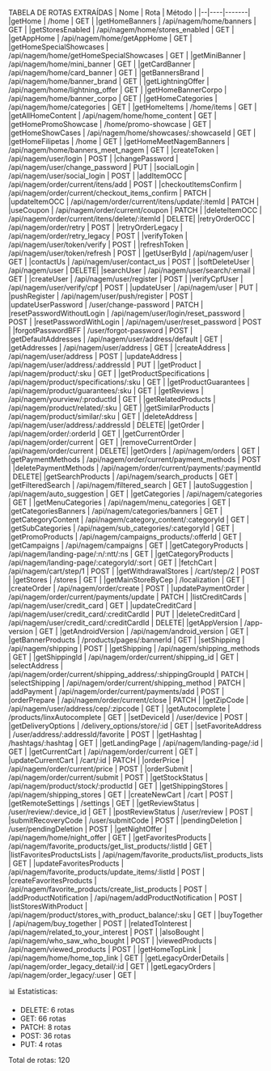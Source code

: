 TABELA DE ROTAS EXTRAÍDAS
| Nome                       | Rota                                                       | Método |
|--|----|-------|
|getHome                    | /home                                                      | GET   |
|getHomeBanners             | /api/nagem/home/banners                                    | GET   |
|getStoresEnabled           | /api/nagem/home/stores_enabled                             | GET   |
|getAppHome                 | /api/nagem/home/getAppHome                                 | GET   |
|getHomeSpecialShowcases    | /api/nagem/home/getHomeSpecialShowcases                    | GET   |
|getMiniBanner              | /api/nagem/home/mini_banner                                | GET   |
|getCardBanner              | /api/nagem/home/card_banner                                | GET   |
|getBannersBrand            | /api/nagem/home/banner_brand                               | GET   |
|getLightningOffer          | /api/nagem/home/lightning_offer                            | GET   |
|getHomeBannerCorpo         | /api/nagem/home/banner_corpo                               | GET   |
|getHomeCategories          | /api/nagem/home/categories                                 | GET   |
|getHomeItems               | /home/items                                                | GET   |
|getAllHomeContent          | /api/nagem/home/home_content                               | GET   |
|getHomePromoShowcase       | /home/promo-showcase                                       | GET   |
|getHomeShowCases           | /api/nagem/home/showcases/:showcaseId                      | GET   |
|getHomeFilipetas           | /home                                                      | GET   |
|getHomeMeetNagemBanners    | /api/nagem/home/banners_meet_nagem                         | GET   |
|createToken                | /api/nagem/user/login                                      | POST  |
|changePassword             | /api/nagem/user/change_password                            | PUT   |
|socialLogin                | /api/nagem/user/social_login                               | POST  |
|addItemOCC                 | /api/nagem/order/current/itens/add                         | POST  |
|checkoutItemsConfirm       | /api/nagem/order/current/checkout_items_confirm            | PATCH |
|updateItemOCC              | /api/nagem/order/current/itens/update/:itemId              | PATCH |
|useCoupon                  | /api/nagem/order/current/coupon                            | PATCH |
|deleteItemOCC              | /api/nagem/order/current/itens/delete/:itemId              | DELETE|
|retryOrderOCC              | /api/nagem/order/retry                                     | POST  |
|retryOrderLegacy           | /api/nagem/order/retry_legacy                              | POST  |
|verifyToken                | /api/nagem/user/token/verify                               | POST  |
|refreshToken               | /api/nagem/user/token/refresh                              | POST  |
|getUserById                | /api/nagem/user                                            | GET   |
|contactUs                  | /api/nagem/user/contact_us                                 | POST  |
|softDeleteUser             | /api/nagem/user                                            | DELETE|
|searchUser                 | /api/nagem/user/search/:email                              | GET   |
|createUser                 | /api/nagem/user/register                                   | POST  |
|verifyCpfUser              | /api/nagem/user/verify/cpf                                 | POST  |
|updateUser                 | /api/nagem/user                                            | PUT   |
|pushRegister               | /api/nagem/user/push/register                              | POST  |
|updateUserPassword         | /user/change-password                                      | PATCH |
|resetPasswordWithoutLogin  | /api/nagem/user/login/reset_password                       | POST  |
|resetPasswordWithLogin     | /api/nagem/user/reset_password                             | POST  |
|forgotPasswordBFF          | /user/forgot-password                                      | POST  |
|getDefaultAddresses        | /api/nagem/user/address/default                            | GET   |
|getAddresses               | /api/nagem/user/address                                    | GET   |
|createAddress              | /api/nagem/user/address                                    | POST  |
|updateAddress              | /api/nagem/user/address/:addressId                         | PUT   |
|getProduct                 | /api/nagem/product/:sku                                    | GET   |
|getProductSpecifications   | /api/nagem/product/specifications/:sku                     | GET   |
|getProductGuarantees       | /api/nagem/product/guarantees/:sku                         | GET   |
|getReviews                 | /api/nagem/yourview/:productId                             | GET   |
|getRelatedProducts         | /api/nagem/product/related/:sku                            | GET   |
|getSimilarProducts         | /api/nagem/product/similar/:sku                            | GET   |
|deleteAddress              | /api/nagem/user/address/:addressId                         | DELETE|
|getOrder                   | /api/nagem/order/:orderId                                  | GET   |
|getCurrentOrder            | /api/nagem/order/current                                   | GET   |
|removeCurrentOrder         | /api/nagem/order/current                                   | DELETE|
|getOrders                  | /api/nagem/orders                                          | GET   |
|getPaymentMethods          | /api/nagem/order/current/payment_methods                   | POST  |
|deletePaymentMethods       | /api/nagem/order/current/payments/:paymentId               | DELETE|
|getSearchProducts          | /api/nagem/search_products                                 | GET   |
|getFilteredSearch          | /api/nagem/filtered_search                                 | GET   |
|autoSuggestion             | /api/nagem/auto_suggestion                                 | GET   |
|getCategories              | /api/nagem/categories                                      | GET   |
|getMenuCategories          | /api/nagem/menu_categories                                 | GET   |
|getCategoriesBanners       | /api/nagem/categories/banners                              | GET   |
|getCategoryContent         | /api/nagem/category_content/:categoryId                    | GET   |
|getSubCategories           | /api/nagem/sub_categories/:categoryId                      | GET   |
|getPromoProducts           | /api/nagem/campaigns_products/:offerId                     | GET   |
|getCampaigns               | /api/nagem/campaigns                                       | GET   |
|getCategoryProducts        | /api/nagem/landing-page/:n/:ntt/:ns                        | GET   |
|getCategoryProducts        | /api/nagem/landing-page/:categoryId/:sort                  | GET   |
|fetchCart                  | /api/nagem/cart/step/1                                     | POST  |
|getWithdrawalStores        | /cart/step/2                                               | POST  |
|getStores                  | /stores                                                    | GET   |
|getMainStoreByCep          | /localization                                              | GET   |
|createOrder                | /api/nagem/order/create                                    | POST  |
|updatePaymentOrder         | /api/nagem/order/current/payments/update                   | PATCH |
|listCreditCards            | /api/nagem/user/credit_card                                | GET   |
|updateCreditCard           | /api/nagem/user/credit_card/:creditCardId                  | PUT   |
|deleteCreditCard           | /api/nagem/user/credit_card/:creditCardId                  | DELETE|
|getAppVersion              | /app-version                                               | GET   |
|getAndroidVersion          | /api/nagem/android_version                                 | GET   |
|getBannerProducts          | /products/pages/:bannerId                                  | GET   |
|setShipping                | /api/nagem/shipping                                        | POST  |
|getShipping                | /api/nagem/shipping_methods                                | GET   |
|getShippingId              | /api/nagem/order/current/shipping_id                       | GET   |
|selectAddress              | /api/nagem/order/current/shipping_address/:shippingGroupId | PATCH |
|selectShipping             | /api/nagem/order/current/shipping_method                   | PATCH |
|addPayment                 | /api/nagem/order/current/payments/add                      | POST  |
|orderPrepare               | /api/nagem/order/current/close                             | PATCH |
|getZipCode                 | /api/nagem/user/address/cep/:zipcode                       | GET   |
|getAutocomplete            | /products/linxAutocomplete                                 | GET   |
|setDeviceId                | /user/device                                               | POST  |
|getDeliveryOptions         | /delivery_options/store/:id                                | GET   |
|setFavoriteAddress         | /user/address/:addressId/favorite                          | POST  |
|getHashtag                 | /hashtags/:hashtag                                         | GET   |
|getLandingPage             | /api/nagem/landing-page/:id                                | GET   |
|getCurrentCart             | /api/nagem/order/current                                   | GET   |
|updateCurrentCart          | /cart/:id                                                  | PATCH |
|orderPrice                 | /api/nagem/order/current/price                             | POST  |
|orderSubmit                | /api/nagem/order/current/submit                            | POST  |
|getStockStatus             | /api/nagem/product/stock/:productId                        | GET   |
|getShippingStores          | /api/nagem/shipping_stores                                 | GET   |
|createNewCart              | /cart                                                      | POST  |
|getRemoteSettings          | /settings                                                  | GET   |
|getReviewStatus            | /user/review/:device_id                                    | GET   |
|postReviewStatus           | /user/review                                               | POST  |
|submitRecoveryCode         | /user/submitCode                                           | POST  |
|pendingDeletion            | /user/pendingDeletion                                      | POST  |
|getNightOffer              | /api/nagem/home/night_offer                                | GET   |
|getFavoritesProducts       | /api/nagem/favorite_products/get_list_products/:listId     | GET   |
|listFavoritesProductsLists | /api/nagem/favorite_products/list_products_lists           | GET   |
|updateFavoritesProducts    | /api/nagem/favorite_products/update_items/:listId          | POST  |
|createFavoritesProducts    | /api/nagem/favorite_products/create_list_products          | POST  |
|addProductNotification     | /api/nagem/addProductNotification                          | POST  |
|listStoresWithProduct      | /api/nagem/product/stores_with_product_balance/:sku        | GET   |
|buyTogether                | /api/nagem/buy_together                                    | POST  |
|relatedToInterest          | /api/nagem/related_to_your_interest                        | POST  |
|alsoBought                 | /api/nagem/who_saw_who_bought                              | POST  |
|viewedProducts             | /api/nagem/viewed_products                                 | POST  |
|getHomeTopLink             | /api/nagem/home/home_top_link                              | GET   |
|getLegacyOrderDetails      | /api/nagem/order_legacy_detail/:id                         | GET   |
|getLegacyOrders            | /api/nagem/order_legacy/:user                              | GET   |


📊 Estatísticas:

- DELETE: 6 rotas
- GET: 66 rotas
- PATCH: 8 rotas
- POST: 36 rotas
- PUT: 4 rotas

Total de rotas: 120
